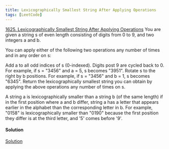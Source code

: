 ```yaml
---
title: Lexicographically Smallest String After Applying Operations
tags: [LeetCode]
---
```


[1625. Lexicographically Smallest String After Applying Operations](https://leetcode.com/problems/best-team-with-no-conflicts/)
You are given a string s of even length consisting of digits from 0 to 9, and two integers a and b.

You can apply either of the following two operations any number of times and in any order on s:

Add a to all odd indices of s (0-indexed). Digits post 9 are cycled back to 0. For example, if s = "3456" and a = 5, s becomes "3951".
Rotate s to the right by b positions. For example, if s = "3456" and b = 1, s becomes "6345".
Return the lexicographically smallest string you can obtain by applying the above operations any number of times on s.

A string a is lexicographically smaller than a string b (of the same length) if in the first position where a and b differ, string a has a letter that appears earlier in the alphabet than the corresponding letter in b. For example, "0158" is lexicographically smaller than "0190" because the first position they differ is at the third letter, and '5' comes before '9'.

#### Solution  
[Solution](https://leetcode.com/problems/lexicographically-smallest-string-after-applying-operations/discuss/899471/Python-Easy-to-understand)